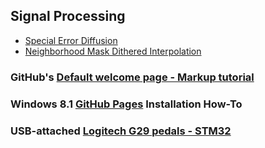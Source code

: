 ## Signal Processing
- [Special Error Diffusion](ImageProcessing/sped.html)
- [Neighborhood Mask Dithered Interpolation](ImageProcessing/NMDI.html)

### GitHub's [Default welcome page - Markup tutorial](Welcome)

### Windows 8.1 [GitHub Pages](GitHubPages) Installation How-To

### USB-attached [Logitech G29 pedals - STM32](pedals/STM32)
